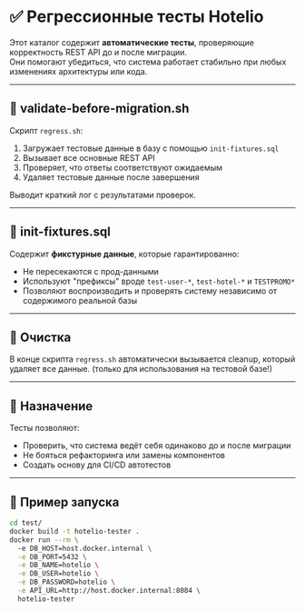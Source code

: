 # ✅ Регрессионные тесты Hotelio

Этот каталог содержит **автоматические тесты**, проверяющие корректность REST API до и после миграции.  
Они помогают убедиться, что система работает стабильно при любых изменениях архитектуры или кода.

---

## 🧪 validate-before-migration.sh

Скрипт `regress.sh`:

1. Загружает тестовые данные в базу с помощью `init-fixtures.sql`
2. Вызывает все основные REST API
3. Проверяет, что ответы соответствуют ожидаемым
4. Удаляет тестовые данные после завершения

Выводит краткий лог с результатами проверок.

---

## 🧱 init-fixtures.sql

Содержит **фикстурные данные**, которые гарантированно:

- Не пересекаются с прод-данными
- Используют "префиксы" вроде `test-user-*`, `test-hotel-*` и `TESTPROMO*`
- Позволяют воспроизводить и проверять систему независимо от содержимого реальной базы

---

## 🧹 Очистка

В конце скрипта `regress.sh` автоматически вызывается cleanup, который удаляет все данные. (только для использования на тестовой базе!)

---

## 📌 Назначение

Тесты позволяют:

- Проверить, что система ведёт себя одинаково до и после миграции
- Не бояться рефакторинга или замены компонентов
- Создать основу для CI/CD автотестов

---

## 🧪 Пример запуска

```bash
cd test/
docker build -t hotelio-tester .
docker run --rm \                                                                                                                                                                   ok | 4s | 01:49:56
  -e DB_HOST=host.docker.internal \
  -e DB_PORT=5432 \
  -e DB_NAME=hotelio \
  -e DB_USER=hotelio \
  -e DB_PASSWORD=hotelio \
  -e API_URL=http://host.docker.internal:8084 \
  hotelio-tester
```

